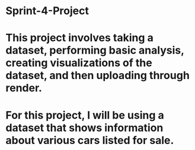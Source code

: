 # Sprint-4-Project
# This project involves taking a dataset, performing basic analysis, creating visualizations of the dataset, and then uploading through render.
# For this project, I will be using a dataset that shows information about various cars listed for sale. 